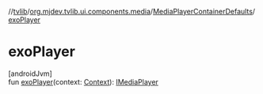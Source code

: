 //[tvlib](../../../index.md)/[org.mjdev.tvlib.ui.components.media](../index.md)/[MediaPlayerContainerDefaults](index.md)/[exoPlayer](exo-player.md)

# exoPlayer

[androidJvm]\
fun [exoPlayer](exo-player.md)(context: [Context](https://developer.android.com/reference/kotlin/android/content/Context.html)): [IMediaPlayer](../-i-media-player/index.md)
